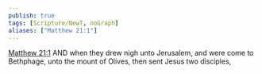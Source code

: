 ```yaml
---
publish: true
tags: [Scripture/NewT, noGraph]
aliases: ["Matthew 21:1"]
---
```

[Matthew 21:1](https://churchofjesuschrist.org/study/scriptures/nt/matt/21?lang=eng&id=p1#p1) AND when they drew nigh unto Jerusalem, and were come to Bethphage, unto the mount of Olives, then sent Jesus two disciples,
